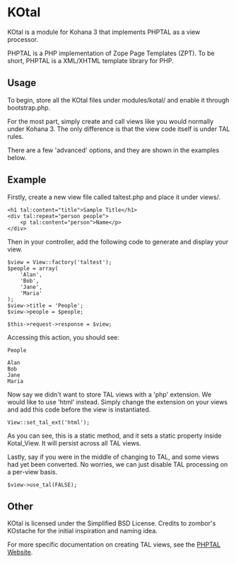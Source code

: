 KOtal
====

KOtal is a module for Kohana 3 that implements PHPTAL as a view processor.

PHPTAL is a PHP implementation of Zope Page Templates (ZPT). To be short, PHPTAL is a XML/XHTML template library for PHP.

Usage
----

To begin, store all the KOtal files under modules/kotal/ and enable it through bootstrap.php.

For the most part, simply create and call views like you would normally under Kohana 3. The only difference is that the view code itself is under TAL rules.

There are a few 'advanced' options, and they are shown in the examples below.

Example
----

Firstly, create a new view file called taltest.php and place it under views/.

	<h1 tal:content="title">Sample Title</h1>
	<div tal:repeat="person people">
		<p tal:content="person">Name</p>
	</div>

Then in your controller, add the following code to generate and display your view.

	$view = View::factory('taltest');
	$people = array(
		'Alan',
		'Bob',
		'Jane',
		'Maria'
	);
	$view->title = 'People';
	$view->people = $people;

	$this->request->response = $view;

Accessing this action, you should see:

	People

	Alan
	Bob
	Jane
	Maria

Now say we didn't want to store TAL views with a 'php' extension. We would like to use 'html' instead. Simply change the extension on your views and add this code before the view is instantiated.

	View::set_tal_ext('html');

As you can see, this is a static method, and it sets a static property inside Kotal_View. It will persist across all TAL views.

Lastly, say if you were in the middle of changing to TAL, and some views had yet been converted. No worries, we can just disable TAL processing on a per-view basis.

	$view->use_tal(FALSE);

Other
----

KOtal is licensed under the Simplified BSD License. Credits to zombor's KOstache for the initial inspiration and naming idea.

For more specific documentation on creating TAL views, see the [PHPTAL Website](http://phptal.org/).
